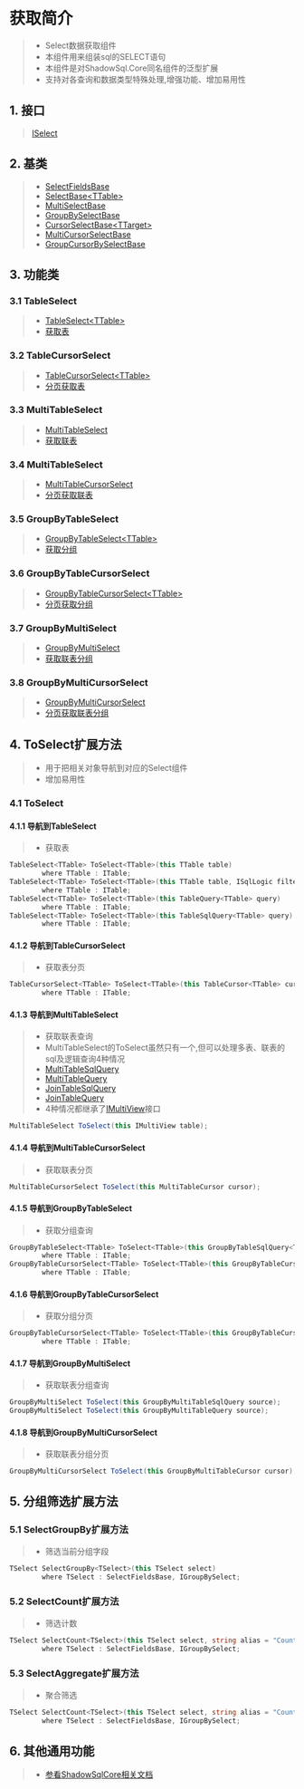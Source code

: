 # 获取简介
>* Select数据获取组件
>* 本组件用来组装sql的SELECT语句
>* 本组件是对ShadowSql.Core同名组件的泛型扩展
>* 支持对各查询和数据类型特殊处理,增强功能、增加易用性

## 1. 接口
>[ISelect](/api/ShadowSql.Select.ISelect.html)

## 2. 基类
>* [SelectFieldsBase](/api/ShadowSql.Select.SelectFieldsBase.html)
>* [SelectBase\<TTable\>](/api/ShadowSql.Select.SelectBase-1.html)
>* [MultiSelectBase](/api/ShadowSql.Select.MultiSelectBase.html)
>* [GroupBySelectBase](/api/ShadowSql.Select.GroupBySelectBase.html)
>* [CursorSelectBase\<TTarget\>](/api/ShadowSql.CursorSelect.CursorSelectBase-1.html)
>* [MultiCursorSelectBase](/api/ShadowSql.CursorSelect.MultiCursorSelectBase.html)
>* [GroupCursorBySelectBase](/api/ShadowSql.CursorSelect.GroupCursorBySelectBase.html)

## 3. 功能类
### 3.1 TableSelect
>* [TableSelect\<TTable\>](/api/ShadowSql.Select.TableSelect-1.html)
>* [获取表](./table.md)

### 3.2 TableCursorSelect
>* [TableCursorSelect\<TTable\>](/api/ShadowSql.CursorSelect.TableCursorSelect-1.html)
>* [分页获取表](./tablecursor.md)

### 3.3 MultiTableSelect
>* [MultiTableSelect](/api/ShadowSql.Select.MultiTableSelect.html)
>* [获取联表](./join.md)

### 3.4 MultiTableSelect
>* [MultiTableCursorSelect](/api/ShadowSql.CursorSelect.MultiTableCursorSelect.html)
>* [分页获取联表](./joincursor.md)

### 3.5 GroupByTableSelect
>* [GroupByTableSelect\<TTable\>](/api/ShadowSql.Select.GroupByTableSelect-1.html)
>* [获取分组](./groupby.md)

### 3.6 GroupByTableCursorSelect
>* [GroupByTableCursorSelect\<TTable\>](/api/ShadowSql.CursorSelect.GroupByTableCursorSelect-1.html)
>* [分页获取分组](./groupbycursor.md)

### 3.7 GroupByMultiSelect
>* [GroupByMultiSelect](/api/ShadowSql.Select.GroupByMultiSelect.html)
>* [获取联表分组](./groupbyjoin.md)

### 3.8 GroupByMultiCursorSelect
>* [GroupByMultiCursorSelect](/api/ShadowSql.CursorSelect.GroupByMultiCursorSelect.html)
>* [分页获取联表分组](./groupbyjoincursor.md)

## 4. ToSelect扩展方法
>* 用于把相关对象导航到对应的Select组件
>* 增加易用性
### 4.1 ToSelect
#### 4.1.1 导航到TableSelect
>* 获取表
```csharp
TableSelect<TTable> ToSelect<TTable>(this TTable table)
        where TTable : ITable;
TableSelect<TTable> ToSelect<TTable>(this TTable table, ISqlLogic filter)
        where TTable : ITable;
TableSelect<TTable> ToSelect<TTable>(this TableQuery<TTable> query)
        where TTable : ITable;
TableSelect<TTable> ToSelect<TTable>(this TableSqlQuery<TTable> query)
        where TTable : ITable;
```

#### 4.1.2 导航到TableCursorSelect
>* 获取表分页
```csharp
TableCursorSelect<TTable> ToSelect<TTable>(this TableCursor<TTable> cursor)
        where TTable : ITable;
```

#### 4.1.3 导航到MultiTableSelect
>* 获取联表查询
>* MultiTableSelect的ToSelect虽然只有一个,但可以处理多表、联表的sql及逻辑查询4种情况
>* [MultiTableSqlQuery](/api/ShadowSql.Join.MultiTableSqlQuery.html)
>* [MultiTableQuery](/api/ShadowSql.Join.MultiTableQuery.html)
>* [JoinTableSqlQuery](/api/ShadowSql.Join.JoinTableSqlQuery.html)
>* [JoinTableQuery](/api/ShadowSql.Join.JoinTableQuery.html)
>* 4种情况都继承了[IMultiView](/api/ShadowSql.Identifiers.IMultiView.html)接口
```csharp
MultiTableSelect ToSelect(this IMultiView table);
```

#### 4.1.4 导航到MultiTableCursorSelect
>* 获取联表分页
```csharp
MultiTableCursorSelect ToSelect(this MultiTableCursor cursor);
```

#### 4.1.5 导航到GroupByTableSelect
>* 获取分组查询
```csharp
GroupByTableSelect<TTable> ToSelect<TTable>(this GroupByTableSqlQuery<TTable> source)
        where TTable : ITable;
GroupByTableCursorSelect<TTable> ToSelect<TTable>(this GroupByTableCursor<TTable> cursor)
        where TTable : ITable;
```

#### 4.1.6 导航到GroupByTableCursorSelect
>* 获取分组分页
```csharp
GroupByTableCursorSelect<TTable> ToSelect<TTable>(this GroupByTableCursor<TTable> cursor)
        where TTable : ITable;
```

#### 4.1.7 导航到GroupByMultiSelect
>* 获取联表分组查询
```csharp
GroupByMultiSelect ToSelect(this GroupByMultiTableSqlQuery source);
GroupByMultiSelect ToSelect(this GroupByMultiTableQuery source);
```
#### 4.1.8 导航到GroupByMultiCursorSelect
>* 获取联表分组分页
```csharp
GroupByMultiCursorSelect ToSelect(this GroupByMultiTableCursor cursor);
```

## 5. 分组筛选扩展方法
### 5.1 SelectGroupBy扩展方法
>* 筛选当前分组字段
```csharp
TSelect SelectGroupBy<TSelect>(this TSelect select)
        where TSelect : SelectFieldsBase, IGroupBySelect;
```

### 5.2 SelectCount扩展方法
>* 筛选计数
```csharp
TSelect SelectCount<TSelect>(this TSelect select, string alias = "Count")
        where TSelect : SelectFieldsBase, IGroupBySelect;
```

### 5.3 SelectAggregate扩展方法
>* 聚合筛选
```csharp
TSelect SelectCount<TSelect>(this TSelect select, string alias = "Count")
        where TSelect : SelectFieldsBase, IGroupBySelect;
```

## 6. 其他通用功能
>* [参看ShadowSqlCore相关文档](../../shadowcore/select/index.md)
